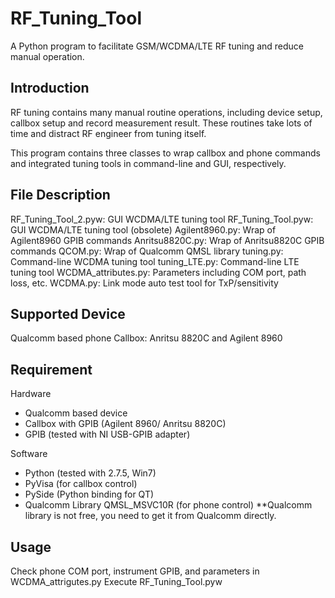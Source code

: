 RF_Tuning_Tool
==============

A Python program to facilitate GSM/WCDMA/LTE RF tuning and reduce manual operation.


Introduction
------------

RF tuning contains many manual routine operations, including device setup, 
callbox setup and record measurement result. These routines take lots of 
time and distract RF engineer from tuning itself.

This program contains three classes to wrap callbox and phone commands and 
integrated tuning tools in command-line and GUI, respectively.


File Description
----------------

RF_Tuning_Tool_2.pyw:	GUI WCDMA/LTE tuning tool
RF_Tuning_Tool.pyw:	GUI WCDMA/LTE tuning tool (obsolete)
Agilent8960.py:		Wrap of Agilent8960 GPIB commands
Anritsu8820C.py:	Wrap of Anritsu8820C GPIB commands
QCOM.py:		Wrap of Qualcomm QMSL library
tuning.py:		Command-line WCDMA tuning tool
tuning_LTE.py:		Command-line LTE tuning tool
WCDMA_attributes.py:	Parameters including COM port, path loss, etc.
WCDMA.py:			Link mode auto test tool for TxP/sensitivity


Supported Device
----------------

Qualcomm based phone
Callbox: Anritsu 8820C and Agilent 8960


Requirement
-----------

Hardware
- Qualcomm based device
- Callbox with GPIB (Agilent 8960/ Anritsu 8820C)
- GPIB (tested with NI USB-GPIB adapter)

Software
- Python (tested with 2.7.5, Win7)
- PyVisa (for callbox control)
- PySide (Python binding for QT)
- Qualcomm Library QMSL_MSVC10R (for phone control)
	**Qualcomm library is not free, you need to get it from Qualcomm directly.


Usage
-----

Check phone COM port, instrument GPIB, and parameters in WCDMA_attrigutes.py
Execute RF_Tuning_Tool.pyw